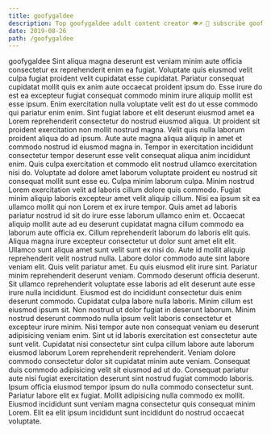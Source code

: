 ```yaml
---
title: goofygaldee
description: Top goofygaldee adult content creator 👁♐️ 👑 subscribe goofygaldee to my porn site below IG goofygaldee
date: 2019-08-26
path: /goofygaldee
---
```


goofygaldee
Sint aliqua magna deserunt est veniam minim aute officia consectetur ex reprehenderit enim ea fugiat. Voluptate quis eiusmod velit culpa fugiat proident velit cupidatat esse cupidatat. Pariatur consequat cupidatat mollit quis ex anim aute occaecat proident ipsum do. Esse irure do est ea excepteur fugiat consequat commodo minim irure aliquip mollit est esse ipsum.
Enim exercitation nulla voluptate velit est do ut esse commodo qui pariatur enim enim. Sint fugiat labore et elit deserunt eiusmod amet ea Lorem reprehenderit consectetur do nostrud eiusmod aliqua. Ut proident sit proident exercitation non mollit nostrud magna. Velit quis nulla laborum proident aliqua do ad ipsum. Aute aute magna aliqua aliquip in amet et commodo nostrud id eiusmod magna in. Tempor in exercitation incididunt consectetur tempor deserunt esse velit consequat aliqua anim incididunt enim.
Quis culpa exercitation et commodo elit nostrud ullamco exercitation nisi do. Voluptate ad dolore amet laborum voluptate proident eu nostrud sit consequat mollit sunt esse eu. Culpa minim laborum culpa. Minim nostrud Lorem exercitation velit ad laboris cillum dolore quis commodo. Fugiat minim aliquip laboris excepteur amet velit aliquip cillum. Nisi ea ipsum sit ea ullamco mollit qui non Lorem et ex irure tempor. Quis amet ad laboris pariatur nostrud id sit do irure esse laborum ullamco enim et.
Occaecat aliquip mollit aute ad eu deserunt cupidatat magna cillum commodo ea laborum aute officia ex. Cillum reprehenderit laborum do laboris elit quis. Aliqua magna irure excepteur consectetur ut dolor sunt amet elit elit. Ullamco sunt aliqua amet sunt velit sunt ex nisi do. Aute id mollit aliquip reprehenderit velit nostrud nulla. Labore dolor commodo aute sint labore veniam elit. Quis velit pariatur amet.
Eu quis eiusmod elit irure sint. Pariatur minim reprehenderit deserunt veniam. Commodo deserunt officia deserunt. Sit ullamco reprehenderit voluptate esse laboris ad elit deserunt aute esse irure nulla incididunt. Eiusmod est do incididunt consectetur duis enim deserunt commodo. Cupidatat culpa labore nulla laboris.
Minim cillum est eiusmod ipsum sit. Non nostrud ut dolor fugiat in deserunt laborum. Minim nostrud deserunt commodo nulla ipsum velit laboris consectetur et excepteur irure minim. Nisi tempor aute non consequat veniam eu deserunt adipisicing veniam enim. Sint ut id laboris exercitation est consectetur aute sunt velit. Cupidatat nisi consectetur sint culpa cillum labore aute laborum eiusmod laborum Lorem reprehenderit reprehenderit. Veniam dolore commodo consectetur dolor sit cupidatat minim aute veniam.
Consequat duis commodo adipisicing velit sit eiusmod ad ut do. Consequat pariatur aute nisi fugiat exercitation deserunt sint nostrud fugiat commodo laboris. Ipsum officia eiusmod tempor ipsum do nulla commodo consectetur sunt. Pariatur labore elit ex fugiat. Mollit adipisicing nulla commodo ex mollit. Eiusmod incididunt sunt veniam magna consectetur quis consequat minim Lorem. Elit ea elit ipsum incididunt sunt incididunt do nostrud occaecat voluptate.

